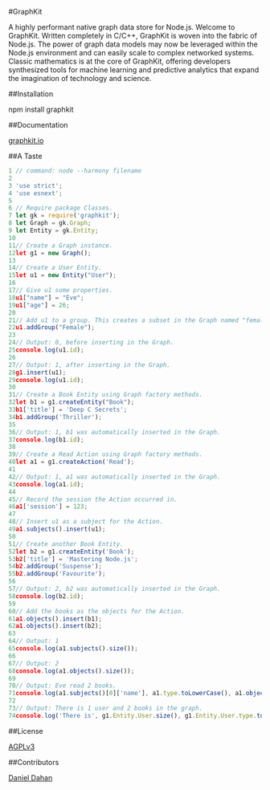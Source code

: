
#GraphKit  

A highly performant native graph data store for Node.js. Welcome to GraphKit. Written completely in C/C\+\+, GraphKit is woven into the fabric of Node.js. The power of graph data models may now be leveraged within the Node.js environment and can easily scale to complex networked systems. Classic mathematics is at the core of GraphKit, offering developers synthesized tools for machine learning and predictive analytics that expand the imagination of technology and science.

##Installation

npm install graphkit

##Documentation

[graphkit.io](http://graphkit.io)

##A Taste

```javascript
1 // command: node --harmony filename
2  
3 'use strict';
4 'use esnext';
5  
6 // Require package Classes.
7 let gk = require('graphkit');
8 let Graph = gk.Graph;
9 let Entity = gk.Entity;
10 
11// Create a Graph instance.
12let g1 = new Graph();
13 
14// Create a User Entity.
15let u1 = new Entity("User");
16 
17// Give u1 some properties.
18u1["name"] = "Eve";
19u1["age"] = 26;
20 
21// Add u1 to a group. This creates a subset in the Graph named "female".
22u1.addGroup("Female");
23 
24// Output: 0, before inserting in the Graph.
25console.log(u1.id);
26 
27// Output: 1, after inserting in the Graph.
28g1.insert(u1);
29console.log(u1.id);
30 
31// Create a Book Entity using Graph factory methods.
32let b1 = g1.createEntity("Book");
33b1['title'] = 'Deep C Secrets';
34b1.addGroup('Thriller');
35 
36// Output: 1, b1 was automatically inserted in the Graph.
37console.log(b1.id);
38 
39// Create a Read Action using Graph factory methods.
40let a1 = g1.createAction('Read');
41 
42// Output: 1, a1 was automatically inserted in the Graph.
43console.log(a1.id);
44 
45// Record the session the Action occurred in.
46a1['session'] = 123;
47 
48// Insert u1 as a subject for the Action.
49a1.subjects().insert(u1);
50 
51// Create another Book Entity.
52let b2 = g1.createEntity('Book');
53b2['title'] = 'Mastering Node.js';
54b2.addGroup('Suspense');
55b2.addGroup('Favourite');
56 
57// Output: 2, b2 was automatically inserted in the Graph.
58console.log(b2.id);
59 
60// Add the books as the objects for the Action.
61a1.objects().insert(b1);
62a1.objects().insert(b2);
63 
64// Output: 1
65console.log(a1.subjects().size());
66 
67// Output: 2
68console.log(a1.objects().size());
69 
70// Output: Eve read 2 books.
71console.log(a1.subjects()[0]['name'], a1.type.toLowerCase(), a1.objects().size(), a1.objects()[0].type.toLowerCase() + 's.');
72 
73// Output: There is 1 user and 2 books in the graph.
74console.log('There is', g1.Entity.User.size(), g1.Entity.User.type.toLowerCase(), 'and', g1.Entity.Book.size(), g1.Entity.Book.type.toLowerCase() + 's', 'in the graph.');
```

##License

[AGPLv3](http://choosealicense.com/licenses/agpl-3.0/)

##Contributors

[Daniel Dahan](https://github.com/danieldahan)